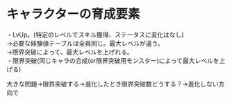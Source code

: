 # キャラクターの育成要素

・LvUp。(特定のレベルでスキル獲得、ステータスに変化はなし)  
→必要な経験値テーブルは全員同じ。最大レベルが違う。  
→限界突破によって、最大レベルを上げれる。  
・限界突破(同じキャラの合成(or限界突破用モンスター)によって最大レベルを上げる)   

大きな問題→限界突破する→進化したとき限界突破数どうする？→進化しない方向で  

